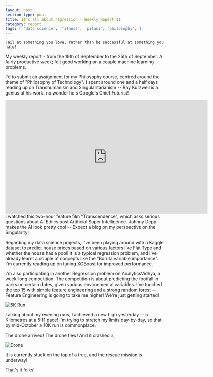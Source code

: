 ```yaml
---
layout: post
section-type: post
title: It's all about regression | Weekly Report 11
category: report
tags: [ 'data science', 'fitness', 'pilani', 'philosophy', ]
---
```


`Fail at something you love, rather than be successful at something you hate!`

My weekly report - from the 19th of September to the 25th of September. A fairly productive week; felt good working on a couple machine learning problems.

I'd to submit an assignment for my Philosophy course, centred around the theme of "Philosophy of Technology". I spent around one and a half days reading up on Transhumanism and Singularitarianism -- Ray Kurzweil is a genius at his work, no wonder he's Google's Chief Futurist! 

<iframe width="640" height="360" src="https://www.youtube.com/embed/VCTen3-B8GU" frameborder="0" allowfullscreen></iframe>
I watched this two-hour feature film "Transcendence", which asks serious questions about AI Ethics post Artificial Super Intelligence. Johnny Depp makes the AI look pretty cool -- Expect a blog on my perspective on the Singularity!

Regarding my data science projects, I've been playing around with a Kaggle dataset to predict house prices based on various factors like Flat Type and whether the house has a pool! It is a typical regression problem, and I've already learnt a couple of concepts like the "Boruta variable importance". I'm currently reading up on tuning XGBoost for improved performance.    

I'm also participating in another Regression problem on AnalyticsVidhya, a week-long competition. The competition is about predicting the footfall in parks on certain dates, given various environmental variables. I've touched the top 15 with simple feature engineering and a strong random forest -- Feature Engineering is going to take me higher! We're just getting started!

![5K Run]({{site.baseurl}}/images/5K_run.png)

Talking about my evening runs, I achieved a new high yesterday -- 5 Kilometres at a 5:11 pace! I'm trying to stretch my limits day-by-day, so that by mid-October a 10K run is commonplace. 

The drone arrived! The drone flew! And it crashed :( 

![Drone]({{site.baseurl}}/images/drone.png)

It is currently stuck on the top of a tree, and the rescue mission is underway!

That's it folks! 